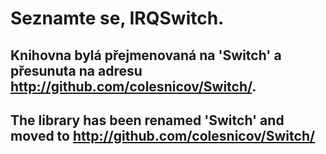 
# Seznamte se, IRQSwitch.

## Knihovna bylá přejmenovaná na 'Switch' a přesunuta na adresu http://github.com/colesnicov/Switch/.

## The library has been renamed 'Switch' and moved to http://github.com/colesnicov/Switch/
